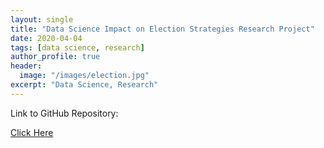 ```yaml
---
layout: single
title: "Data Science Impact on Election Strategies Research Project"
date: 2020-04-04
tags: [data science, research]
author_profile: true
header:
  image: "/images/election.jpg"
excerpt: "Data Science, Research"
---
```

Link to GitHub Repository:

[Click Here](https://github.com/davidsuffolk/Data-Science-Impact-on-Election-Strategies-Research-Project)
